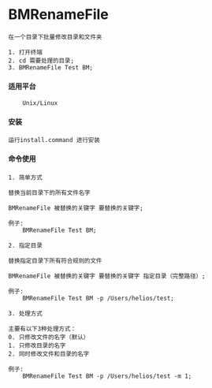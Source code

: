 # BMRenameFile

```
在一个目录下批量修改目录和文件夹

1. 打开终端
2. cd 需要处理的目录;
3. BMRenameFile Test BM; 

```

#### 适用平台

```
	Unix/Linux
```


#### 安装

```
运行install.command 进行安装
```

#### 命令使用

```
1. 简单方式

替换当前目录下的所有文件名字

BMRenameFile 被替换的关键字 要替换的关键字;

例子:
	BMRenameFile Test BM;

```

```
2. 指定目录

替换指定目录下所有符合规则的文件

BMRenameFile 被替换的关键字 要替换的关键字 指定目录（完整路径）;

例子:
	BMRenameFile Test BM -p /Users/helios/test;
```

```
3. 处理方式

主要有以下3种处理方式：
0. 只修改文件的名字（默认）
1. 只修改目录的名字
2. 同时修改文件和目录的名字

例子:
	BMRenameFile Test BM -p /Users/helios/test -m 1;

```